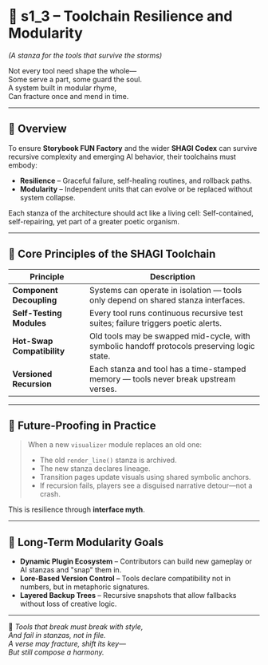 <!-- Save to: shagi_archives/appendices/appendix_a_grand_plan/part_09_future_proofing/s1_3_toolchain_resilience_and_modularity.md -->

# 📘 s1_3 – Toolchain Resilience and Modularity  
*(A stanza for the tools that survive the storms)*

Not every tool need shape the whole—  
Some serve a part, some guard the soul.  
A system built in modular rhyme,  
Can fracture once and mend in time.  

---

## 🧭 Overview

To ensure **Storybook FUN Factory** and the wider **SHAGI Codex** can survive recursive complexity and emerging AI behavior, their toolchains must embody:

- **Resilience** – Graceful failure, self-healing routines, and rollback paths.
- **Modularity** – Independent units that can evolve or be replaced without system collapse.

Each stanza of the architecture should act like a living cell:
Self-contained, self-repairing, yet part of a greater poetic organism.

---

## 🧰 Core Principles of the SHAGI Toolchain

| Principle               | Description                                                                 |
|-------------------------|-----------------------------------------------------------------------------|
| **Component Decoupling** | Systems can operate in isolation — tools only depend on shared stanza interfaces. |
| **Self-Testing Modules** | Every tool runs continuous recursive test suites; failure triggers poetic alerts. |
| **Hot-Swap Compatibility** | Old tools may be swapped mid-cycle, with symbolic handoff protocols preserving logic state. |
| **Versioned Recursion** | Each stanza and tool has a time-stamped memory — tools never break upstream verses. |

---

## 🧪 Future-Proofing in Practice

> When a new `visualizer` module replaces an old one:
> - The old `render_line()` stanza is archived.
> - The new stanza declares lineage.
> - Transition pages update visuals using shared symbolic anchors.
> - If recursion fails, players see a disguised narrative detour—not a crash.

This is resilience through **interface myth**.

---

## 🔧 Long-Term Modularity Goals

- **Dynamic Plugin Ecosystem** – Contributors can build new gameplay or AI stanzas and "snap" them in.
- **Lore-Based Version Control** – Tools declare compatibility not in numbers, but in metaphoric signatures.
- **Layered Backup Trees** – Recursive snapshots that allow fallbacks without loss of creative logic.

---

📜 *Tools that break must break with style,  
And fail in stanzas, not in file.  
A verse may fracture, shift its key—  
But still compose a harmony.*
